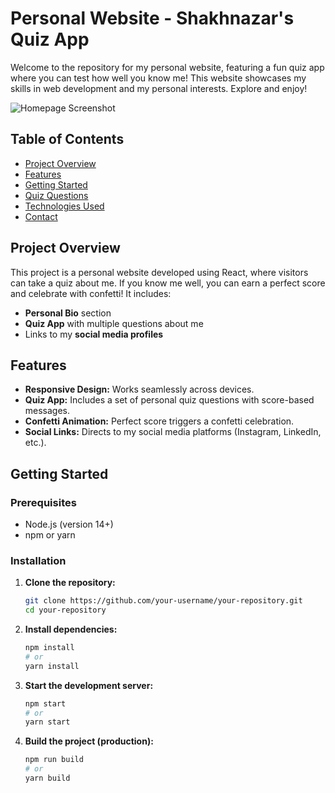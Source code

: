 # Personal Website - Shakhnazar's Quiz App

Welcome to the repository for my personal website, featuring a fun quiz app where you can test how well you know me! This website showcases my skills in web development and my personal interests. Explore and enjoy!

![Homepage Screenshot](path/to/homepage_screenshot.png)

## Table of Contents
- [Project Overview](#project-overview)
- [Features](#features)
- [Getting Started](#getting-started)
- [Quiz Questions](#quiz-questions)
- [Technologies Used](#technologies-used)
- [Contact](#contact)

## Project Overview

This project is a personal website developed using React, where visitors can take a quiz about me. If you know me well, you can earn a perfect score and celebrate with confetti! It includes:
- **Personal Bio** section
- **Quiz App** with multiple questions about me
- Links to my **social media profiles**

## Features

- **Responsive Design:** Works seamlessly across devices.
- **Quiz App:** Includes a set of personal quiz questions with score-based messages.
- **Confetti Animation:** Perfect score triggers a confetti celebration.
- **Social Links:** Directs to my social media platforms (Instagram, LinkedIn, etc.).

## Getting Started

### Prerequisites

- Node.js (version 14+)
- npm or yarn

### Installation

1. **Clone the repository:**
    ```bash
    git clone https://github.com/your-username/your-repository.git
    cd your-repository
    ```

2. **Install dependencies:**
    ```bash
    npm install
    # or
    yarn install
    ```

3. **Start the development server:**
    ```bash
    npm start
    # or
    yarn start
    ```

4. **Build the project (production):**
    ```bash
    npm run build
    # or
    yarn build
    ```